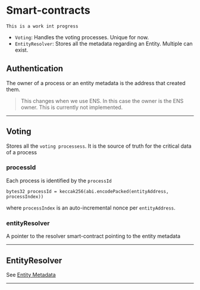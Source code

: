 # Smart-contracts
`This is a work int progress`

- `Voting`: Handles the voting processes. Unique for now.
- `EntityResolver`: Stores all the metadata regarding an Entity. Multiple can exist.

## Authentication

The owner of a process or an entity metadata is the address that created them.

> This changes when we use ENS. In this case the owner is the ENS owner. This is currently not implemented.

---

## Voting

Stores all the `voting processess`. It is the source of truth for the critical data of a process

### processId

Each process is identified by the `processId`

```solidity
bytes32 processId = keccak256(abi.encodePacked(entityAddress, processIndex))
```

where `processIndex` is an auto-incremental nonce per `entityAddress`.

### entityResolver

A pointer to the resolver smart-contract pointing to the entity metadata

---

## EntityResolver

See [Entity Metadata](/protocol/entity-metadata.md)

---